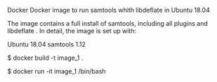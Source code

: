 Docker
Docker image to run samtools whith libdeflate in Ubuntu 18.04

The image contains a full install of samtools, including all plugins and libdeflate
.
In detail, the image is set up with:

Ubuntu 18.04
samtools 1.12

$ docker build -t image_1 .

$ docker run -it image_1 /bin/bash